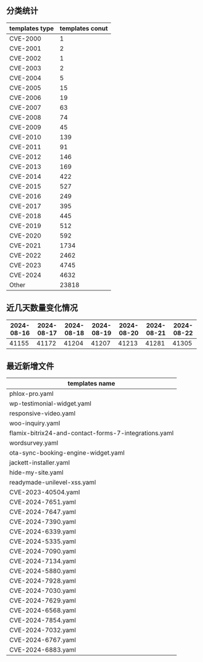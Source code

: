 ## 分类统计
| templates type | templates conut | 
| --- | --- |
| CVE-2000 | 1 |
| CVE-2001 | 2 |
| CVE-2002 | 1 |
| CVE-2003 | 2 |
| CVE-2004 | 5 |
| CVE-2005 | 15 |
| CVE-2006 | 19 |
| CVE-2007 | 63 |
| CVE-2008 | 74 |
| CVE-2009 | 45 |
| CVE-2010 | 139 |
| CVE-2011 | 91 |
| CVE-2012 | 146 |
| CVE-2013 | 169 |
| CVE-2014 | 422 |
| CVE-2015 | 527 |
| CVE-2016 | 249 |
| CVE-2017 | 395 |
| CVE-2018 | 445 |
| CVE-2019 | 512 |
| CVE-2020 | 592 |
| CVE-2021 | 1734 |
| CVE-2022 | 2462 |
| CVE-2023 | 4745 |
| CVE-2024 | 4632 |
| Other | 23818 |
## 近几天数量变化情况
|2024-08-16 | 2024-08-17 | 2024-08-18 | 2024-08-19 | 2024-08-20 | 2024-08-21 | 2024-08-22|
|--- | ------ | ------ | ------ | ------ | ------ | ---|
|41155 | 41172 | 41204 | 41207 | 41213 | 41281 | 41305|
## 最近新增文件
| templates name | 
| --- |
| phlox-pro.yaml |
| wp-testimonial-widget.yaml |
| responsive-video.yaml |
| woo-inquiry.yaml |
| flamix-bitrix24-and-contact-forms-7-integrations.yaml |
| wordsurvey.yaml |
| ota-sync-booking-engine-widget.yaml |
| jackett-installer.yaml |
| hide-my-site.yaml |
| readymade-unilevel-xss.yaml |
| CVE-2023-40504.yaml |
| CVE-2024-7651.yaml |
| CVE-2024-7647.yaml |
| CVE-2024-7390.yaml |
| CVE-2024-6339.yaml |
| CVE-2024-5335.yaml |
| CVE-2024-7090.yaml |
| CVE-2024-7134.yaml |
| CVE-2024-5880.yaml |
| CVE-2024-7928.yaml |
| CVE-2024-7030.yaml |
| CVE-2024-7629.yaml |
| CVE-2024-6568.yaml |
| CVE-2024-7854.yaml |
| CVE-2024-7032.yaml |
| CVE-2024-6767.yaml |
| CVE-2024-6883.yaml |

